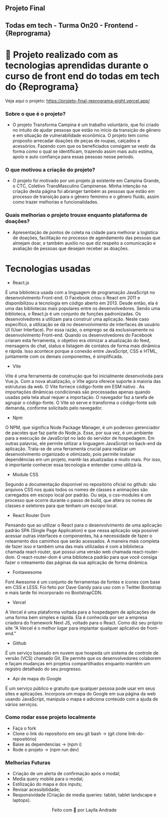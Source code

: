 ## Projeto Final
  ## Todas em tech - Turma On20 - Frontend - {Reprograma} 

# 🧠 Projeto realizado com as tecnologias aprendidas durante o curso de front end do todas em tech do {Reprograma}

Veja aqui o projeto: https://projeto-final-reprograma-eight.vercel.app/


### Sobre o que é o projeto?
- O projeto Transforma Campina é um trabalho voluntário, que foi criado no intuito de ajudar pessoas que estão no início da transição de gênero e em situação de vulnerabilidade econômica. O projeto tem como proposito arrecadar doações de peças de roupas, calçados e acessórios. Fazendo com que os beneficiados consigam se vestir da forma como o qual se identificam, trazendo assim mais auto estima, apoio e auto confiança para essas pessoas nesse período.

### O que motivou a criação do projeto?
- O projeto foi motivado por um projeto já existente em Campina Grande, o CTC, Coletivo TransMasculino Campinense. Minha intenção na criação desta página foi abranger também as pessoas que estão em processo de transição para o gênero feminino e o gênero fluido, assim como trazer melhorias e funcionalidades. 

### Quais melhorias o projeto trouxe enquanto plataforma de doações?
 - Apresentação de pontos de coleta na cidade para melhorar a logística de doações, facilitação no processo de agendamento das pessoas que almejam doar, e também auxilio no que diz respeito a comunicação e avaliação de pessoas que desejam receber as doações.

# Tecnologias usadas
 * React.js

É uma biblioteca usada com a linguagem de programação JavaScript no desenvolvimento Front-end. 
O Facebook criou o React em 2011 e disponibilizou a tecnologia em código aberto em 2013. Desde então, ela é uma das bibliotecas mais populares entre os desenvolvedores. Sendo uma biblioteca, o React.js é um conjunto de funções padronizadas. Os desenvolvedores a utilizam para construir uma aplicação. 
Neste caso específico, a utilização se dá no desenvolvimento de interfaces de usuário UI (User Interface). Por essa razão, o emprego se dá exclusivamente no desenvolvimento Front-end. 
Quando os desenvolvedores do Facebook criaram esta ferramenta, o objetivo era otimizar a atualização do feed, mensagens do chat, status e listagem de contatos de forma mais dinâmica e rápida. 
Isso acontece porque a conexão entre JavaScript, CSS e HTML, juntamente com os demais componentes, é simplificada.  

* Vite 

Vite é uma ferramenta de construção que foi inicialmente desenvolvida para Vue.js. Com a nova atualização, o Vite agora oferece suporte à maioria das estruturas da web.
O Vite fornece código-fonte em ESM nativo . As importações dinâmicas condicionais são processadas apenas quando usadas pela tela atual requer a importação. O navegador faz a tarefa de agrupar o código-fonte. O Vite só serve e transforma o código-fonte sob demanda, conforme solicitado pelo navegador.

* Npm

O NPM, que significa Node Package Manager, é um poderoso gerenciador de pacotes que faz parte do Node.js. Esse, por sua vez, é um ambiente para a execução de JavaScript no lado do servidor de hospedagem. Em outras palavras, ele permite utilizar a linguagem JavaScript no back-end da aplicação.
Trata-se de uma ferramenta crucial para realizar um desenvolvimento organizado e otimizado, pois permite instalar dependências em um projeto, mantê-las atualizadas e muito mais. Por isso, é importante conhecer essa tecnologia e entender como utilizá-la. 

* Module CSS

Segundo a documentação disponível no repositório oficial no github: são arquivos CSS nos quais todos os nomes de classes e animações são carregados em escopo local por padrão.
Ou seja, o css-modules é um processo que ocorre durante o passo de build, que altera os nomes de classes e seletores para que tenham um escopo local. 

* React Router Dom

Pensando que ao utilizar o React para o desenvolvimento de uma aplicação padrão SPA (Single Page Application) e que nessa aplicação seja possível acessar outras interfaces e componentes, há a necessidade de fazer o roteamento dos caminhos que serão acessados. A maneira mais completa de fazer isso e também uma das mais utilizadas é com a biblioteca chamada react-router, que possui uma versão web chamada react-router-dom.
O react-router-dom é uma biblioteca padrão para que você consiga fazer o roteamento das páginas da sua aplicação de forma dinâmica.

* Fontawesome 

Font Awesome é um conjunto de ferramentas de fontes e ícones com base em CSS e LESS. Foi feito por Dave Gandy para uso com o Twitter Bootstrap e mais tarde foi incorporado no BootstrapCDN.

* Vercel 

A Vercel é uma plataforma voltada para a hospedagem de aplicações de uma forma bem simples e rápida. Ela é conhecida por ser a empresa criadora do framework Next JS, voltado para o React. Como diz seu próprio site “A Vercel é o melhor lugar para implantar qualquer aplicativo de front-end.”

* Github 

É um serviço baseado em nuvem que hospeda um sistema de controle de versão (VCS) chamado Git. Ele permite que os desenvolvedores colaborem e façam mudanças em projetos compartilhados enquanto mantêm um registro detalhado do seu progresso.

* Api de mapa do Google

É um serviço público e gratuito que qualquer pessoa pode usar em seus sites e aplicações. Incorpora um mapa do Google em sua página da web usando JavaScript, manipula o mapa e adiciona conteúdo com a ajuda de vários serviços.

### Como rodar esse projeto localmente

* Faça o fork
* Clone o link do repositorio em seu git bash -> (git clone link-do-repositório)
* Baixe as dependencias -> (npm i)
* Rode o projeto -> (npm run dev)

### Melhorias Futuras

* Criação de um alerta de confirmação após o modal;
* Media query mobile para o modal;
* Estilização do mapa e dos inputs;
* Revisar acessibilidade;
* Responsividade (Criação de media queries: tablet, tablet landscape e laptops).

<p align="center">
Feito com 💜 por Laylla Andrade
</p>
